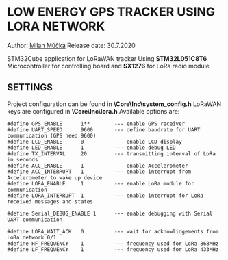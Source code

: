 # LOW ENERGY GPS TRACKER USING LORA NETWORK
Author: [Milan Múčka](mailto:xmucka02@stud.fit.vutbr.cz)
Release date: 30.7.2020

STM32Cube application for LoRaWAN tracker
Using **STM32L051C8T6** Microcontroller for controlling board and **SX1276** for LoRa radio module


## SETTINGS
Project configuration can be found in **\Core\Inc\system_config.h**
LoRaWAN keys are configured in **\Core\Inc\lora.h**
Available options are:
```
#define GPS_ENABLE 		1**        --- enable GPS receiver 
#define UART_SPEED 		9600       --- define baudrate for UART communication (GPS need 9600)
#define LCD_ENABLE 		0          --- enable LCD display
#define LED_ENABLE 		1          --- enable debug LED
#define TX_INTERVAL		20         --- transmitting interval of LoRa in seconds
#define ACC_ENABLE		1          --- enable Accelerometer
#define ACC_INTERRUPT	1          --- enable interrupt from Accelerometer to wake up device
#define LORA_ENABLE		1          --- enable LoRa module for communication
#define LORA_INTERRUPT	1          --- enable interrupt for LoRa received messages and states

#define Serial_DEBUG_ENABLE 1      --- enable debugging with Serial UART communication

#define LORA_WAIT_ACK	0          --- wait for acknowlidgements from LoRa network 0/1
#define HF_FREQUENCY 	1          --- frequency used for LoRa 868MHz
#define LF_FREQUENCY 	1          --- frequency used for LoRa 433MHz
```